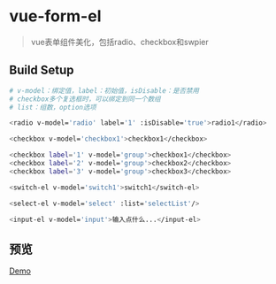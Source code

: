 # vue-form-el

> vue表单组件美化，包括radio、checkbox和swpier

## Build Setup

``` bash
# v-model：绑定值，label：初始值，isDisable：是否禁用
# checkbox多个复选框时，可以绑定到同一个数组
# list：组数，option选项

<radio v-model='radio' label='1' :isDisable='true'>radio1</radio>

<checkbox v-model='checkbox1'>checkbox1</checkbox>

<checkbox label='1' v-model='group'>checkbox1</checkbox>
<checkbox label='2' v-model='group'>checkbox2</checkbox>
<checkbox label='3' v-model='group'>checkbox3</checkbox>

<switch-el v-model='switch1'>switch1</switch-el>

<select-el v-model='select' :list='selectList'/>

<input-el v-model='input'>输入点什么...</input-el>

```

## 预览

<a href="https://zhazhjie.github.io/vue-components-demo/?id=el">Demo</a>
